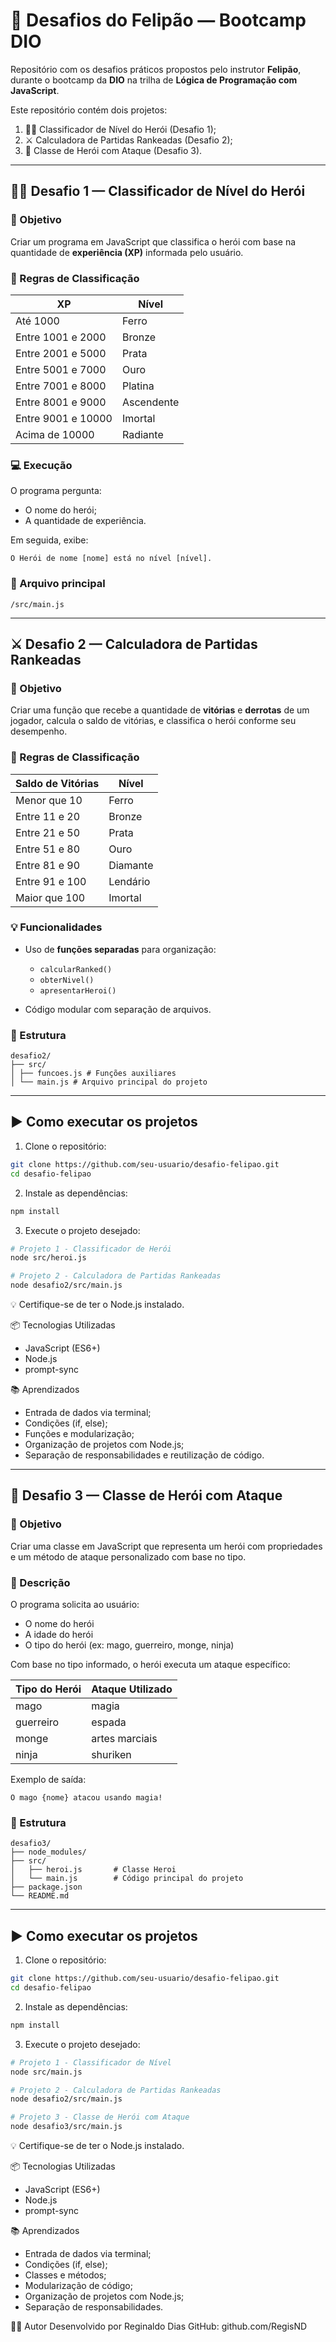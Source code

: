 # 🧠 Desafios do Felipão — Bootcamp DIO

Repositório com os desafios práticos propostos pelo instrutor **Felipão**, durante o bootcamp da **DIO** na trilha de **Lógica de Programação com JavaScript**.

Este repositório contém dois projetos:

1. 🧙‍♂️ Classificador de Nível do Herói (Desafio 1);
2. ⚔️ Calculadora de Partidas Rankeadas (Desafio 2);
3. 🧠 Classe de Herói com Ataque (Desafio 3).

---

## 🧙‍♂️ Desafio 1 — Classificador de Nível do Herói

### 🎯 Objetivo

Criar um programa em JavaScript que classifica o herói com base na quantidade de **experiência (XP)** informada pelo usuário.

### 🧪 Regras de Classificação

| XP                          | Nível        |
|-----------------------------|--------------|
| Até 1000                    | Ferro        |
| Entre 1001 e 2000           | Bronze       |
| Entre 2001 e 5000           | Prata        |
| Entre 5001 e 7000           | Ouro         |
| Entre 7001 e 8000           | Platina      |
| Entre 8001 e 9000           | Ascendente   |
| Entre 9001 e 10000          | Imortal      |
| Acima de 10000              | Radiante     |

### 💻 Execução

O programa pergunta:
- O nome do herói;
- A quantidade de experiência.

Em seguida, exibe:
```
O Herói de nome [nome] está no nível [nível].
```

### 📁 Arquivo principal
`/src/main.js`

---

## ⚔️ Desafio 2 — Calculadora de Partidas Rankeadas

### 🎯 Objetivo

Criar uma função que recebe a quantidade de **vitórias** e **derrotas** de um jogador, calcula o saldo de vitórias, e classifica o herói conforme seu desempenho.

### 🧪 Regras de Classificação

| Saldo de Vitórias           | Nível        |
|-----------------------------|--------------|
| Menor que 10                | Ferro        |
| Entre 11 e 20               | Bronze       |
| Entre 21 e 50               | Prata        |
| Entre 51 e 80               | Ouro         |
| Entre 81 e 90               | Diamante     |
| Entre 91 e 100              | Lendário     |
| Maior que 100               | Imortal      |

### 💡 Funcionalidades

- Uso de **funções separadas** para organização:
  
  - `calcularRanked()`
  - `obterNivel()`
  - `apresentarHeroi()`

- Código modular com separação de arquivos.

### 📁 Estrutura
```
desafio2/
├── src/
│ ├── funcoes.js # Funções auxiliares
│ └── main.js # Arquivo principal do projeto
```

---

## ▶️ Como executar os projetos

1. Clone o repositório:
```bash
git clone https://github.com/seu-usuario/desafio-felipao.git
cd desafio-felipao
```

2. Instale as dependências:
```bash
npm install
```

3. Execute o projeto desejado:
```bash
# Projeto 1 - Classificador de Herói
node src/heroi.js

# Projeto 2 - Calculadora de Partidas Rankeadas
node desafio2/src/main.js
```

💡 Certifique-se de ter o Node.js instalado.

📦 Tecnologias Utilizadas

- JavaScript (ES6+)
- Node.js
- prompt-sync

📚 Aprendizados

- Entrada de dados via terminal;
- Condições (if, else);
- Funções e modularização;
- Organização de projetos com Node.js;
- Separação de responsabilidades e reutilização de código.



---

## 🧠 Desafio 3 — Classe de Herói com Ataque

### 🎯 Objetivo

Criar uma classe em JavaScript que representa um herói com propriedades e um método de ataque personalizado com base no tipo.

### 🧾 Descrição

O programa solicita ao usuário:

- O nome do herói
- A idade do herói
- O tipo do herói (ex: mago, guerreiro, monge, ninja)

Com base no tipo informado, o herói executa um ataque específico:

| Tipo do Herói | Ataque Utilizado      |
|---------------|------------------------|
| mago          | magia                  |
| guerreiro     | espada                 |
| monge         | artes marciais         |
| ninja         | shuriken               |

Exemplo de saída:
```
O mago {nome} atacou usando magia!
```


### 📁 Estrutura
```
desafio3/
├── node_modules/
├── src/
│   ├── heroi.js       # Classe Heroi
│   └── main.js        # Código principal do projeto
├── package.json
└── README.md
```
---

## ▶️ Como executar os projetos

1. Clone o repositório:
```bash
git clone https://github.com/seu-usuario/desafio-felipao.git
cd desafio-felipao
```

2. Instale as dependências:
```bash
npm install
```

3. Execute o projeto desejado:
```bash
# Projeto 1 - Classificador de Nível
node src/main.js

# Projeto 2 - Calculadora de Partidas Rankeadas
node desafio2/src/main.js

# Projeto 3 - Classe de Herói com Ataque
node desafio3/src/main.js
```

💡 Certifique-se de ter o Node.js instalado.

📦 Tecnologias Utilizadas

- JavaScript (ES6+)
- Node.js
- prompt-sync

📚 Aprendizados

- Entrada de dados via terminal;
- Condições (if, else);
- Classes e métodos;
- Modularização de código;
- Organização de projetos com Node.js;
- Separação de responsabilidades.

🧑‍💻 Autor
Desenvolvido por Reginaldo Dias
GitHub: github.com/RegisND
